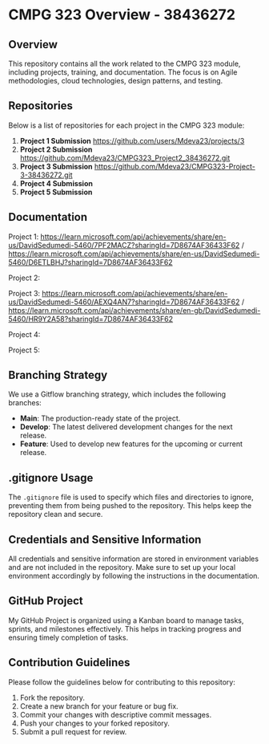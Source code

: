 # CMPG 323 Overview - 38436272

## Overview

This repository contains all the work related to the CMPG 323 module, including projects, training, and documentation. The focus is on Agile methodologies, cloud technologies, design patterns, and testing.

## Repositories

Below is a list of repositories for each project in the CMPG 323 module:

1. **Project 1 Submission**  https://github.com/users/Mdeva23/projects/3
2. **Project 2 Submission**  https://github.com/Mdeva23/CMPG323_Project2_38436272.git
3. **Project 3 Submission**  https://github.com/Mdeva23/CMPG323-Project-3-38436272.git
4. **Project 4 Submission**
5. **Project 5 Submission**

## Documentation

Project 1: https://learn.microsoft.com/api/achievements/share/en-us/DavidSedumedi-5460/7PF2MACZ?sharingId=7D8674AF36433F62 / https://learn.microsoft.com/api/achievements/share/en-us/DavidSedumedi-5460/D6ETLBHJ?sharingId=7D8674AF36433F62

Project 2:

Project 3: https://learn.microsoft.com/api/achievements/share/en-us/DavidSedumedi-5460/AEXQ4AN7?sharingId=7D8674AF36433F62  / https://learn.microsoft.com/api/achievements/share/en-gb/DavidSedumedi-5460/HR9Y2A58?sharingId=7D8674AF36433F62

Project 4:

Project 5:

## Branching Strategy

We use a Gitflow branching strategy, which includes the following branches:

- **Main**: The production-ready state of the project.
- **Develop**: The latest delivered development changes for the next release.
- **Feature**: Used to develop new features for the upcoming or current release.

## .gitignore Usage

The `.gitignore` file is used to specify which files and directories to ignore, preventing them from being pushed to the repository. This helps keep the repository clean and secure.

## Credentials and Sensitive Information

All credentials and sensitive information are stored in environment variables and are not included in the repository. Make sure to set up your local environment accordingly by following the instructions in the documentation.

## GitHub Project

My GitHub Project is organized using a Kanban board to manage tasks, sprints, and milestones effectively. This helps in tracking progress and ensuring timely completion of tasks.

## Contribution Guidelines

Please follow the guidelines below for contributing to this repository:

1. Fork the repository.
2. Create a new branch for your feature or bug fix.
3. Commit your changes with descriptive commit messages.
4. Push your changes to your forked repository.
5. Submit a pull request for review.
